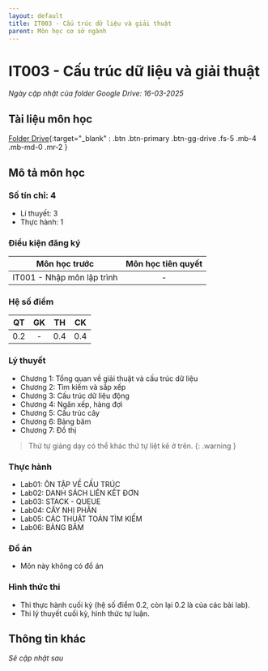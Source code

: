 ```yaml
---
layout: default
title: IT003 - Cấu trúc dữ liệu và giải thuật
parent: Môn học cơ sở ngành
---
```


# IT003 - Cấu trúc dữ liệu và giải thuật

*Ngày cập nhật của folder Google Drive: 16-03-2025*
## Tài liệu môn học

[Folder Drive](https://drive.google.com/drive/folders/1lbJ-RoobA4siIV2Cq-v64ddAmGK4XCBP?usp=sharing){:target="_blank" : .btn .btn-primary .btn-gg-drive .fs-5 .mb-4 .mb-md-0 .mr-2 }

## Mô tả môn học

### Số tín chỉ: 4
- Lí thuyết: 3
- Thực hành: 1

### Điều kiện đăng ký

| Môn học trước| Môn học tiên quyết  |
|------|-----|
| <center>IT001 - Nhập môn lập trình</center>| <center>-</center>|

### Hệ số điểm

| QT   | GK  | TH  | CK  |
|------|-----|-----|-----|
| <center>0.2</center>| <center>-</center>| <center>0.4</center> | <center>0.4</center> |

### Lý thuyết

- Chương 1: Tổng quan về giải thuật và cấu trúc dữ liệu
- Chương 2: Tìm kiếm và sắp xếp
- Chương 3: Cấu trúc dữ liệu động
- Chương 4: Ngăn xếp, hàng đợi
- Chương 5: Cấu trúc cây
- Chương 6: Bảng băm
- Chương 7: Đồ thị

> Thứ tự giảng dạy có thể khác thứ tự liệt kê ở trên.
{: .warning }

### Thực hành

- Lab01: ÔN TẬP VỀ CẤU TRÚC
- Lab02: DANH SÁCH LIÊN KẾT ĐƠN
- Lab03: STACK - QUEUE
- Lab04: CÂY NHỊ PHÂN
- Lab05: CÁC THUẬT TOÁN TÌM KIẾM
- Lab06: BẢNG BĂM

### Đồ án

- Môn này không có đồ án

### Hình thức thi

- Thi thực hành cuối kỳ (hệ số điểm 0.2, còn lại 0.2 là của các bài lab).
- Thi lý thuyết cuối kỳ, hình thức tự luận.

## Thông tin khác

*Sẽ cập nhật sau*
